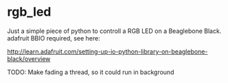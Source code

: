 rgb_led
=======

Just a simple piece of python to controll a RGB LED on a Beaglebone Black.
adafruit BBIO required, see here:

http://learn.adafruit.com/setting-up-io-python-library-on-beaglebone-black/overview

TODO:
Make fading a thread, so it could run in background

